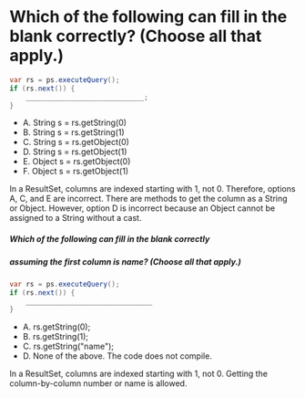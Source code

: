# Which of the following can fill in the blank correctly? (Choose all that apply.)
```java
var rs = ps.executeQuery();
if (rs.next()) {
    _____________________________;
}
```
* A. String s = rs.getString(0)
* B. String s = rs.getString(1)
* C. String s = rs.getObject(0)
* D. String s = rs.getObject(1)
* E. Object s = rs.getObject(0)
* F. Object s = rs.getObject(1)

In a ResultSet, columns are indexed starting with 1, not 0.
Therefore, options A, C, and E are incorrect.
There are methods to get the column as a String or Object.
However, option D is incorrect because
an Object cannot be assigned to a String without a cast.

##### Which of the following can fill in the blank correctly
##### assuming the first column is name? (Choose all that apply.)
```java
var rs = ps.executeQuery();
if (rs.next()) {
    _______________________________
}
```

*  A. rs.getString(0);
*  B. rs.getString(1);
*  C. rs.getString("name");
*  D. None of the above. The code does not compile.

In a ResultSet, columns are indexed starting with 1, not 0.
Getting the column-by-column number or name is allowed.